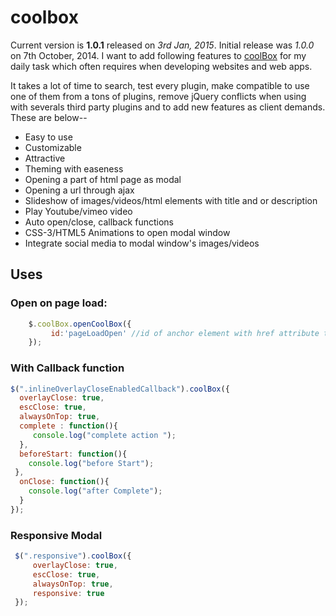 coolbox
=======

Current version is **1.0.1** released on *3rd Jan, 2015*. Initial release was _1.0.0_ on 7th October, 2014. I want to add following features to [coolBox](http://aryan022.byethost13.com/coolwidgets/coolbox/) for my daily task which often requires when developing websites and web apps. 

It takes a lot of time to search, test every plugin, make compatible to use one of them from a tons of plugins, remove jQuery conflicts when using with severals third party plugins and to add new features as client demands. These are below--

<ul>
<li>Easy to use</li>
<li>Customizable</li>
<li>Attractive</li>
<li>Theming with easeness</li>
<li>Opening a part of html page as modal</li>
<li>Opening a url through ajax</li>
<li>Slideshow of images/videos/html elements with title and or description</li>
<li>Play Youtube/vimeo video</li>
<li>Auto open/close, callback functions</li>
<li>CSS-3/HTML5 Animations to open modal window</li>
<li>Integrate social media to modal window's images/videos</li>
</ul>
 
 <h2>Uses</h2>
 <h3>Open on page load:</h3>

```javascript 
	$.coolBox.openCoolBox({
	     id:'pageLoadOpen' //id of anchor element with href attribute to open a div inline
	});
```

 <h3>With Callback function</h3>
 
 ```javascript
$(".inlineOverlayCloseEnabledCallback").coolBox({
   overlayClose: true,
   escClose: true,
   alwaysOnTop: true,
   complete : function(){
      console.log("complete action ");
   },
   beforeStart: function(){
     console.log("before Start");
  },
   onClose: function(){
     console.log("after Complete");
   }
});
 ```
 
 <h3>Responsive Modal</h3>

```javascript
 $(".responsive").coolBox({
     overlayClose: true,
     escClose: true,
     alwaysOnTop: true,
     responsive: true
 });
```